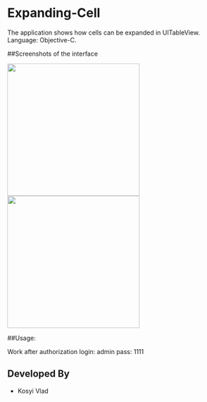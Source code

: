 # Expanding-Cell

The application shows how cells can be expanded in UITableView.
Language: Objective-C.

##Screenshots of the interface

<img src="https://github.com/vlaskos/Expending-Cell/blob/master/Resources/1.png" width="300">
<img src="https://github.com/vlaskos/Expending-Cell/blob/master/Resources/2.png" width="300">

##Usage: 

Work after authorization
login: admin
pass: 1111

Developed By
------------
* Kosyi Vlad
